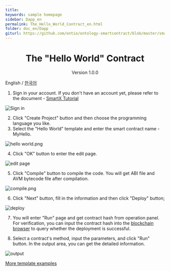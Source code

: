 ```yaml
---
title:
keywords: sample homepage
sidebar: Dapp_en
permalink: The_Hello_World_Contract_en.html
folder: doc_en/Dapp
giturl: https://github.com/ontio/ontology-smartcontract/blob/master/smart-contract-tutorial/The_Hello_World_Contract.md
---
```


<h1 align="center">The "Hello World" Contract</h1>

<p align="center" class="version">Version 1.0.0 </p>

English / [한국어](./The_Hello_World_Contract_ko.html) 

1. Sign in your account. If you don't have an account yet, please refer to the document - [SmartX Tutorial](./SmartX_Tutorial_en.html) 

![Sign in](https://upload-images.jianshu.io/upload_images/150344-f8146934d44ac5d8.png?imageMogr2/auto-orient/strip%7CimageView2/2/w/1240)

2. Click "Create Project" button and then choose the programming language you like. 
3. Select the "Hello World" template and enter the smart contract name -  MyHello.

![hello world.png](https://upload-images.jianshu.io/upload_images/150344-4636e17ee9b05815.png?imageMogr2/auto-orient/strip%7CimageView2/2/w/1240)

4. Click "OK" button to enter the edit page. 

![edit page](https://upload-images.jianshu.io/upload_images/150344-41cbc6bd264e3b84.png?imageMogr2/auto-orient/strip%7CimageView2/2/w/1240)


5. Click "Compile" button to compile the code. You will get ABI file and AVM bytecode file after compilation.

![compile.png](http://wx1.sinaimg.cn/mw690/0060lm7Tly1fstjgqfhd5j30ez0me0u7.jpg)

6. Click "Next" button, fill in the information and then click "Deploy" button;

![deploy](https://upload-images.jianshu.io/upload_images/150344-06d5ca653151de1a.png?imageMogr2/auto-orient/strip%7CimageView2/2/w/1240)


7. You will enter "Run" page and get contract hash from operation panel. For verification, you can input the contract hash into the [blockchain browser](https://explorer.ont.io/) to query whether the deployment is successful.

8. Select a contract's method, input the parameters, and click "Run" button. In the output area, you can get the detailed information.

![output](https://upload-images.jianshu.io/upload_images/150344-9bb61d0bb6b31aea.png?imageMogr2/auto-orient/strip%7CimageView2/2/w/1240)

[More template examples](https://github.com/ontio/ontology-smartcontract/tree/master/smart-contract-tutorial/examples)
